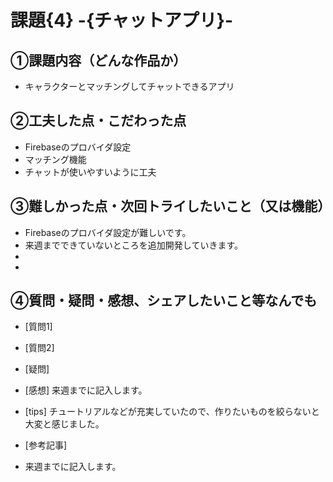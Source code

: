 # 課題{4} -{チャットアプリ}-

## ①課題内容（どんな作品か）
- キャラクターとマッチングしてチャットできるアプリ


## ②工夫した点・こだわった点
- Firebaseのプロバイダ設定
- マッチング機能
- チャットが使いやすいように工夫


## ③難しかった点・次回トライしたいこと（又は機能）
- Firebaseのプロバイダ設定が難しいです。
- 来週までできていないところを追加開発していきます。
- 
- 


## ④質問・疑問・感想、シェアしたいこと等なんでも
- [質問1] 

- [質問2] 

- [疑問] 

- [感想] 来週までに記入します。

- [tips] 
  チュートリアルなどが充実していたので、作りたいものを絞らないと大変と感じました。

- [参考記事] 
 - 来週までに記入します。
